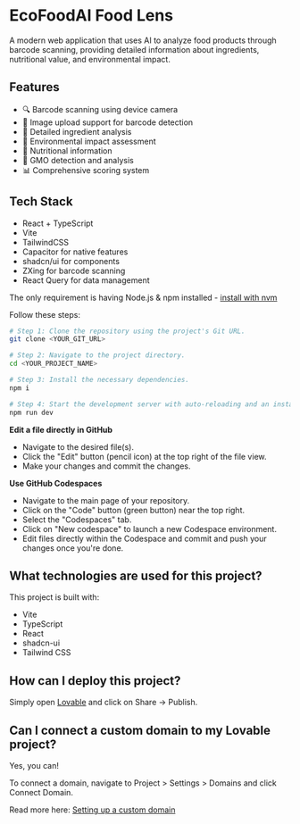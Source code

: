 # EcoFoodAI Food Lens

A modern web application that uses AI to analyze food products through barcode scanning, providing detailed information about ingredients, nutritional value, and environmental impact.

## Features

- 🔍 Barcode scanning using device camera
- 📸 Image upload support for barcode detection
- 🧬 Detailed ingredient analysis
- 🌱 Environmental impact assessment
- 🍎 Nutritional information
- 🧪 GMO detection and analysis
- 📊 Comprehensive scoring system

## Tech Stack

- React + TypeScript
- Vite
- TailwindCSS
- Capacitor for native features
- shadcn/ui for components
- ZXing for barcode scanning
- React Query for data management

The only requirement is having Node.js & npm installed - [install with nvm](https://github.com/nvm-sh/nvm#installing-and-updating)

Follow these steps:

```sh
# Step 1: Clone the repository using the project's Git URL.
git clone <YOUR_GIT_URL>

# Step 2: Navigate to the project directory.
cd <YOUR_PROJECT_NAME>

# Step 3: Install the necessary dependencies.
npm i

# Step 4: Start the development server with auto-reloading and an instant preview.
npm run dev
```

**Edit a file directly in GitHub**

- Navigate to the desired file(s).
- Click the "Edit" button (pencil icon) at the top right of the file view.
- Make your changes and commit the changes.

**Use GitHub Codespaces**

- Navigate to the main page of your repository.
- Click on the "Code" button (green button) near the top right.
- Select the "Codespaces" tab.
- Click on "New codespace" to launch a new Codespace environment.
- Edit files directly within the Codespace and commit and push your changes once you're done.

## What technologies are used for this project?

This project is built with:

- Vite
- TypeScript
- React
- shadcn-ui
- Tailwind CSS

## How can I deploy this project?

Simply open [Lovable](https://lovable.dev/projects/3d9d9ebd-5686-4720-ac42-85677832f2da) and click on Share -> Publish.

## Can I connect a custom domain to my Lovable project?

Yes, you can!

To connect a domain, navigate to Project > Settings > Domains and click Connect Domain.

Read more here: [Setting up a custom domain](https://docs.lovable.dev/tips-tricks/custom-domain#step-by-step-guide)

